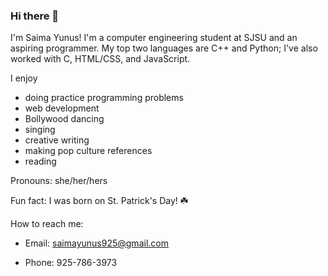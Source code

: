 ### Hi there 👋

I'm Saima Yunus! I'm a computer engineering student at SJSU and an aspiring programmer. My top two languages are C++ and Python; I've also worked with C, HTML/CSS, and JavaScript.
  
I enjoy 
- doing practice programming problems
- web development
- Bollywood dancing
- singing
- creative writing
- making pop culture references
- reading 
  
Pronouns: she/her/hers
  
Fun fact: I was born on St. Patrick's Day! ☘️
  
How to reach me:
  
  - Email: saimayunus925@gmail.com

  - Phone: 925-786-3973
